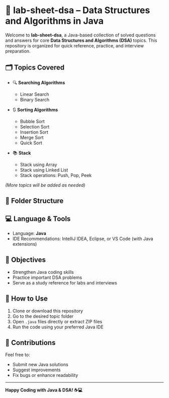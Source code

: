 # 📘 lab-sheet-dsa – Data Structures and Algorithms in Java

Welcome to **lab-sheet-dsa**, a Java-based collection of solved questions and answers for core **Data Structures and Algorithms (DSA)** topics. This repository is organized for quick reference, practice, and interview preparation.

## 🗂️ Topics Covered

- 🔍 **Searching Algorithms**
  - Linear Search
  - Binary Search

- 🔃 **Sorting Algorithms**
  - Bubble Sort
  - Selection Sort
  - Insertion Sort
  - Merge Sort
  - Quick Sort

- 📚 **Stack**
  - Stack using Array
  - Stack using Linked List
  - Stack operations: Push, Pop, Peek

*(More topics will be added as needed)*

## 📁 Folder Structure


## 💻 Language & Tools

- Language: **Java**
- IDE Recommendations: IntelliJ IDEA, Eclipse, or VS Code (with Java extensions)

## 🎯 Objectives

- Strengthen Java coding skills
- Practice important DSA problems
- Serve as a study reference for labs and interviews

## 🧾 How to Use

1. Clone or download this repository
2. Go to the desired topic folder
3. Open `.java` files directly or extract ZIP files
4. Run the code using your preferred Java IDE

## 🤝 Contributions

Feel free to:
- Submit new Java solutions
- Suggest improvements
- Fix bugs or enhance readability

---

**Happy Coding with Java & DSA! ☕💻**

